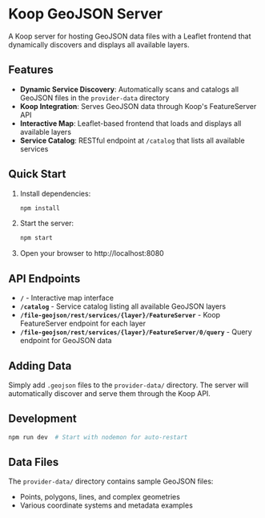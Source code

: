 # Koop GeoJSON Server

A Koop server for hosting GeoJSON data files with a Leaflet frontend that dynamically discovers and displays all available layers.

## Features

- **Dynamic Service Discovery**: Automatically scans and catalogs all GeoJSON files in the `provider-data` directory
- **Koop Integration**: Serves GeoJSON data through Koop's FeatureServer API
- **Interactive Map**: Leaflet-based frontend that loads and displays all available layers
- **Service Catalog**: RESTful endpoint at `/catalog` that lists all available services

## Quick Start

1. Install dependencies:
   ```bash
   npm install
   ```

2. Start the server:
   ```bash
   npm start
   ```

3. Open your browser to http://localhost:8080

## API Endpoints

- **`/`** - Interactive map interface
- **`/catalog`** - Service catalog listing all available GeoJSON layers
- **`/file-geojson/rest/services/{layer}/FeatureServer`** - Koop FeatureServer endpoint for each layer
- **`/file-geojson/rest/services/{layer}/FeatureServer/0/query`** - Query endpoint for GeoJSON data

## Adding Data

Simply add `.geojson` files to the `provider-data/` directory. The server will automatically discover and serve them through the Koop API.

## Development

```bash
npm run dev  # Start with nodemon for auto-restart
```

## Data Files

The `provider-data/` directory contains sample GeoJSON files:
- Points, polygons, lines, and complex geometries
- Various coordinate systems and metadata examples